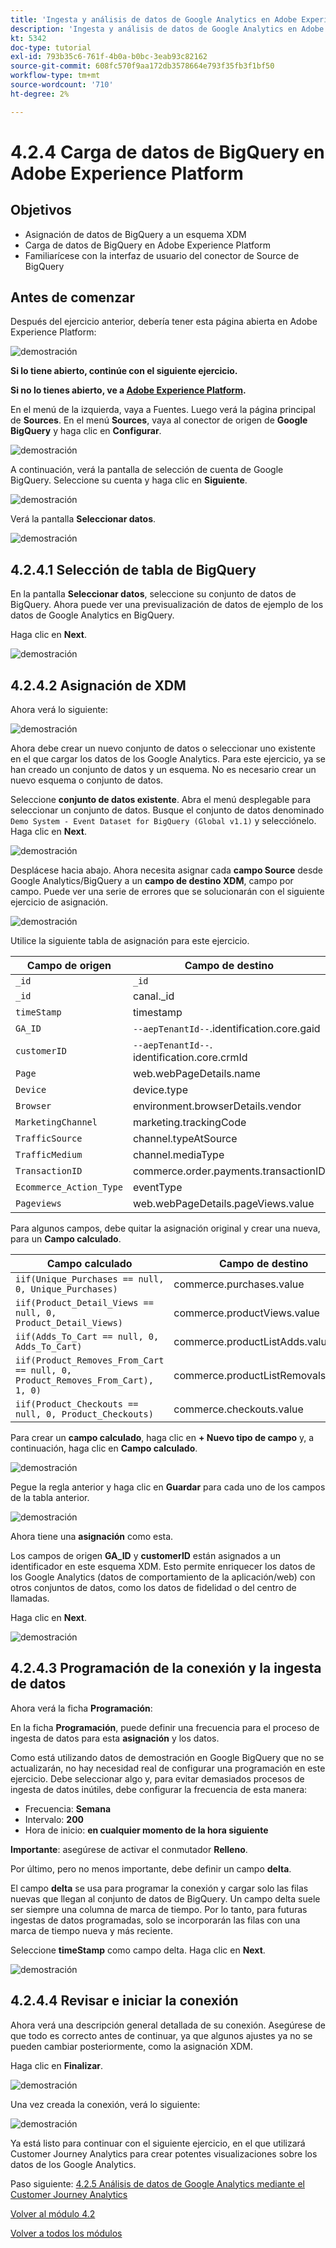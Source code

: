 ```yaml
---
title: 'Ingesta y análisis de datos de Google Analytics en Adobe Experience Platform con el conector Source de BigQuery: carga de datos de BigQuery en Adobe Experience Platform'
description: 'Ingesta y análisis de datos de Google Analytics en Adobe Experience Platform con el conector Source de BigQuery: carga de datos de BigQuery en Adobe Experience Platform'
kt: 5342
doc-type: tutorial
exl-id: 793b35c6-761f-4b0a-b0bc-3eab93c82162
source-git-commit: 608fc570f9aa172db3578664e793f35fb3f1bf50
workflow-type: tm+mt
source-wordcount: '710'
ht-degree: 2%

---
```


# 4.2.4 Carga de datos de BigQuery en Adobe Experience Platform

## Objetivos

- Asignación de datos de BigQuery a un esquema XDM
- Carga de datos de BigQuery en Adobe Experience Platform
- Familiarícese con la interfaz de usuario del conector de Source de BigQuery

## Antes de comenzar

Después del ejercicio anterior, debería tener esta página abierta en Adobe Experience Platform:

![demostración](./images/datasets.png)

**Si lo tiene abierto, continúe con el siguiente ejercicio.**

**Si no lo tienes abierto, ve a [Adobe Experience Platform](https://experience.adobe.com/platform/home).**

En el menú de la izquierda, vaya a Fuentes. Luego verá la página principal de **Sources**. En el menú **Sources**, vaya al conector de origen de **Google BigQuery** y haga clic en **Configurar**.

![demostración](./images/sourceshome.png)

A continuación, verá la pantalla de selección de cuenta de Google BigQuery. Seleccione su cuenta y haga clic en **Siguiente**.

![demostración](./images/0c.png)

Verá la pantalla **Seleccionar datos**.

![demostración](./images/datasets.png)

## 4.2.4.1 Selección de tabla de BigQuery

En la pantalla **Seleccionar datos**, seleccione su conjunto de datos de BigQuery. Ahora puede ver una previsualización de datos de ejemplo de los datos de Google Analytics en BigQuery.

Haga clic en **Next**.

![demostración](./images/datasets1.png)

## 4.2.4.2 Asignación de XDM

Ahora verá lo siguiente:

![demostración](./images/xdm4a.png)

Ahora debe crear un nuevo conjunto de datos o seleccionar uno existente en el que cargar los datos de los Google Analytics. Para este ejercicio, ya se han creado un conjunto de datos y un esquema. No es necesario crear un nuevo esquema o conjunto de datos.

Seleccione **conjunto de datos existente**. Abra el menú desplegable para seleccionar un conjunto de datos. Busque el conjunto de datos denominado `Demo System - Event Dataset for BigQuery (Global v1.1)` y selecciónelo. Haga clic en **Next**.

![demostración](./images/xdm6.png)

Desplácese hacia abajo. Ahora necesita asignar cada **campo Source** desde Google Analytics/BigQuery a un **campo de destino XDM**, campo por campo. Puede ver una serie de errores que se solucionarán con el siguiente ejercicio de asignación.

![demostración](./images/xdm8.png)

Utilice la siguiente tabla de asignación para este ejercicio.

| Campo de origen | Campo de destino |
| ----------------- |-------------| 
| `_id` | `_id` |
| `_id` | canal._id |
| `timeStamp` | timestamp |
| `GA_ID` | ``--aepTenantId--``.identification.core.gaid |
| `customerID` | ``--aepTenantId--``. identification.core.crmId |
| `Page` | web.webPageDetails.name |
| `Device` | device.type |
| `Browser` | environment.browserDetails.vendor |
| `MarketingChannel` | marketing.trackingCode |
| `TrafficSource` | channel.typeAtSource |
| `TrafficMedium` | channel.mediaType |
| `TransactionID` | commerce.order.payments.transactionID |
| `Ecommerce_Action_Type` | eventType |
| `Pageviews` | web.webPageDetails.pageViews.value |


Para algunos campos, debe quitar la asignación original y crear una nueva, para un **Campo calculado**.

| Campo calculado | Campo de destino |
| ----------------- |-------------| 
| `iif(Unique_Purchases == null, 0, Unique_Purchases)` | commerce.purchases.value |
| `iif(Product_Detail_Views == null, 0, Product_Detail_Views)` | commerce.productViews.value |
| `iif(Adds_To_Cart == null, 0, Adds_To_Cart)` | commerce.productListAdds.value |
| `iif(Product_Removes_From_Cart == null, 0, Product_Removes_From_Cart), 1, 0)` | commerce.productListRemovals.value |
| `iif(Product_Checkouts == null, 0, Product_Checkouts)` | commerce.checkouts.value |

Para crear un **campo calculado**, haga clic en **+ Nuevo tipo de campo** y, a continuación, haga clic en **Campo calculado**.

![demostración](./images/xdm8a.png)

Pegue la regla anterior y haga clic en **Guardar** para cada uno de los campos de la tabla anterior.

![demostración](./images/xdm8b.png)

Ahora tiene una **asignación** como esta.

Los campos de origen **GA_ID** y **customerID** están asignados a un identificador en este esquema XDM. Esto permite enriquecer los datos de los Google Analytics (datos de comportamiento de la aplicación/web) con otros conjuntos de datos, como los datos de fidelidad o del centro de llamadas.

Haga clic en **Next**.

![demostración](./images/xdm34.png)

## 4.2.4.3 Programación de la conexión y la ingesta de datos

Ahora verá la ficha **Programación**:

En la ficha **Programación**, puede definir una frecuencia para el proceso de ingesta de datos para esta **asignación** y los datos.

Como está utilizando datos de demostración en Google BigQuery que no se actualizarán, no hay necesidad real de configurar una programación en este ejercicio. Debe seleccionar algo y, para evitar demasiados procesos de ingesta de datos inútiles, debe configurar la frecuencia de esta manera:

- Frecuencia: **Semana**
- Intervalo: **200**
- Hora de inicio: **en cualquier momento de la hora siguiente**

**Importante**: asegúrese de activar el conmutador **Relleno**.

Por último, pero no menos importante, debe definir un campo **delta**.

El campo **delta** se usa para programar la conexión y cargar solo las filas nuevas que llegan al conjunto de datos de BigQuery. Un campo delta suele ser siempre una columna de marca de tiempo. Por lo tanto, para futuras ingestas de datos programadas, solo se incorporarán las filas con una marca de tiempo nueva y más reciente.

Seleccione **timeStamp** como campo delta.
Haga clic en **Next**.

![demostración](./images/ex437.png)

## 4.2.4.4 Revisar e iniciar la conexión

Ahora verá una descripción general detallada de su conexión. Asegúrese de que todo es correcto antes de continuar, ya que algunos ajustes ya no se pueden cambiar posteriormente, como la asignación XDM.

Haga clic en **Finalizar**.

![demostración](./images/xdm46.png)

Una vez creada la conexión, verá lo siguiente:

![demostración](./images/xdm48.png)

Ya está listo para continuar con el siguiente ejercicio, en el que utilizará Customer Journey Analytics para crear potentes visualizaciones sobre los datos de los Google Analytics.

Paso siguiente: [4.2.5 Análisis de datos de Google Analytics mediante el Customer Journey Analytics](./ex5.md)

[Volver al módulo 4.2](./customer-journey-analytics-bigquery-gcp.md)

[Volver a todos los módulos](./../../../overview.md)
